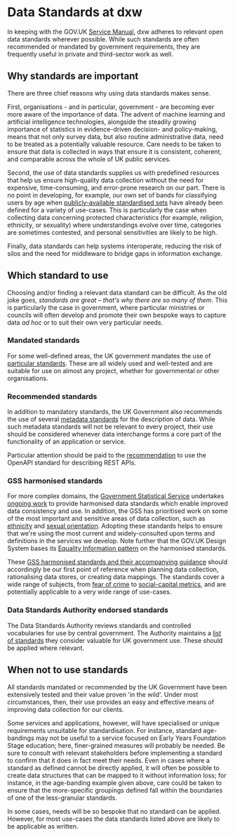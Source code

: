 # Data Standards at dxw

In keeping with the GOV.UK [Service Manual](https://www.gov.uk/service-manual/service-standard/point-13-use-common-standards-components-patterns), dxw adheres to relevant open data standards wherever possible. While such standards are often recommended or mandated by government requirements, they are frequently useful in private and third-sector work as well.

## Why standards are important

There are three chief reasons why using data standards makes sense.

First, organisations - and in particular, government - are becoming ever more aware of the importance of data. The advent of machine learning and artificial intelligence technologies, alongside the steadily growing importance of statistics in evidence-driven decision- and policy-making, means that not only survey data, but also routine administrative data, need to be treated as a potentially valuable resource. Care needs to be taken to ensure that data is collected in ways that ensure it is consistent, coherent, and comparable across the whole of UK public services.

Second, the use of data standards supplies us with predefined resources that help us ensure high-quality data collection without the need for expensive, time-consuming, and error-prone research on our part. There is no point in developing, for example, our own set of bands for classifying users by age when [publicly-available standardised sets](https://analysisfunction.civilservice.gov.uk/policy-store/age-and-date-of-birth/) have already been defined for a variety of use-cases. This is particularly the case when collecting data concerning protected characteristics (for example, religion, ethnicity, or sexuality) where understandings evolve over time, categories are sometimes contested, and personal sensitivities are likely to be high. 

Finally, data standards can help systems interoperate, reducing the risk of silos and the need for middleware to bridge gaps in information exchange.

## Which standard to use

Choosing and/or finding a relevant data standard can be difficult. As the old joke goes, _standards are great – that's why there are so many of them_. This is particularly the case in government, where particular ministries or councils will often develop and promote their own bespoke ways to capture data _ad hoc_ or to suit their own very particular needs.

### Mandated standards

For some well-defined areas, the UK government mandates the use of [particular standards](https://www.gov.uk/government/publications/open-standards-for-government). These are all widely used and well-tested and are suitable for use on almost any project, whether for governmental or other organisations.

### Recommended standards

In addition to mandatory standards, the UK Government also recommends the use of several [metadata standards](https://www.gov.uk/government/publications/recommended-open-standards-for-government) for the description of data. While such metadata standards will not be relevant to every project, their use should be considered whenever data interchange forms a core part of the functionality of an application or service.

Particular attention should be paid to the [recommendation](https://www.gov.uk/government/publications/recommended-open-standards-for-government/describing-restful-apis-with-openapi-3) to use the OpenAPI standard for describing REST APIs.

### GSS harmonised standards

For more complex domains, the [Government Statistical Service](https://analysisfunction.civilservice.gov.uk/) undertakes [ongoing work](https://analysisfunction.civilservice.gov.uk/policy-store/gss-harmonisation-team-workplan/) to provide harmonised data standards which enable improved data consistency and use. In addition, the GSS has prioritised work on some of the most important and sensitive areas of data collection, such as [ethnicity](https://analysisfunction.civilservice.gov.uk/policy-store/ethnicity-harmonised-standard/) and [sexual orientation](https://analysisfunction.civilservice.gov.uk/policy-store/sexual-orientation/). Adopting these standards helps to ensure that we're using the most current and widely-consulted upon terms and definitions in the services we develop. Note further that the GOV.UK Design System bases its [Equality Information pattern](https://design-system.service.gov.uk/patterns/equality-information/) on the harmonised standards.

These [GSS harmonised standards and their accompanying guidance](https://analysisfunction.civilservice.gov.uk/government-statistical-service-and-statistician-group/gss-support/gss-harmonisation-support/harmonised-standards-and-guidance/) should accordingly be our first point of reference when planning data collection, rationalising data stores, or creating data mappings. The standards cover a wide range of subjects, from [fear of crime](https://analysisfunction.civilservice.gov.uk/policy-store/crime-and-fear-of-crime/) to [social-capital metrics](https://analysisfunction.civilservice.gov.uk/policy-store/social-capital/), and are potentially applicable to a very wide range of use-cases. 

### Data Standards Authority endorsed standards

The Data Standards Authority reviews standards and controlled vocabularies for use by central government. The Authority maintains a [list of standards](https://alphagov.github.io/data-standards-authority/standards/) they consider valuable for UK government use. These should be applied where relevant.

## When not to use standards

All standards mandated or recommended by the UK Government have been extensively tested and their value proven 'in the wild'. Under most circumstances, then, their use provides an easy and effective means of improving data collection for our clients.

Some services and applications, however, will have specialised or unique requirements unsuitable for standardisation. For instance, standard age-bandings may not be useful to a service focused on Early Years Foundation Stage education; here, finer-grained measures will probably be needed. Be sure to consult with relevant stakeholders before implementing a standard to confirm that it does in fact meet their needs. Even in cases where a standard as defined cannot be directly applied, it will often be possible to create data structures that can be mapped to it without information loss; for instance, in the age-banding example given above, care could be taken to ensure that the more-specific groupings defined fall within the boundaries of one of the less-granular standards.

In some cases, needs will be so bespoke that no standard can be applied. However, for most use-cases the data standards listed above are likely to be applicable as written.
